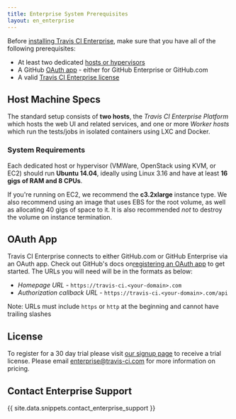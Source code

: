 ```yaml
---
title: Enterprise System Prerequisites
layout: en_enterprise
---
```


Before [installing Travis CI Enterprise](/user/enterprise/installation/), make
sure that you have all of the following prerequisites:  

- At least two dedicated [hosts or hypervisors](#Host-Machine-Specs)
- A GitHub [OAuth app](#OAuth-App) - either for GitHub Enterprise or GitHub.com
- A valid [Travis CI Enterprise license](#License)

## Host Machine Specs

The standard setup consists of **two hosts**, the *Travis CI Enterprise
Platform* which hosts the web UI and related services, and one or more
*Worker hosts* which run the tests/jobs in isolated containers using LXC
and Docker.

### System Requirements

Each dedicated host or hypervisor (VMWare, OpenStack using KVM, or EC2) should
run **Ubuntu 14.04**, ideally using Linux 3.16 and have at least **16 gigs of
RAM and 8 CPUs**.

If you're running on EC2, we recommend the **c3.2xlarge** instance type. We also
recommend using an image that uses EBS for the root volume, as well as
allocating 40 gigs of space to it. It is also recommended _not_ to destroy the
volume on instance termination.

## OAuth App

Travis CI Enterprise connects to either GitHub.com or GitHub Enterprise via an OAuth app. Check out GitHub's docs on[registering an OAuth app](https://developer.github.com/apps/building-integrations/setting-up-and-registering-oauth-apps/registering-oauth-apps/) to get started. The URLs you will need will be in the formats as below:

- *Homepage URL* - `https://travis-ci.<your-domain>.com`
- *Authorization callback URL* - `https://travis-ci.<your-domain>.com/api`

Note: URLs must include `https` or `http` at the beginning and cannot have trailing slashes

## License

To register for a 30 day trial please visit
[our signup page](https://enterprise.travis-ci.com/signup) to receive a trial license. Please email [enterprise@travis-ci.com](mailto:enterprise@travis-ci.com) for
more information on pricing.

## Contact Enterprise Support

{{ site.data.snippets.contact_enterprise_support }}
